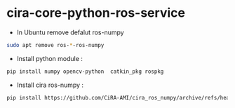 # cira-core-python-ros-service

- In Ubuntu remove defalut ros-numpy
```bash
sudo apt remove ros-*-ros-numpy
```

- Install python module : 
```bash
pip install numpy opencv-python  catkin_pkg rospkg
```

- Install cira ros-numpy : 
```bash
pip install https://github.com/CiRA-AMI/cira_ros_numpy/archive/refs/heads/master.zip 
```
